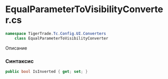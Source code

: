 
# EqualParameterToVisibilityConverter.cs
```csharp
namespace TigerTrade.Tc.Config.UI.Converters  
    class EqualParameterToVisibilityConverter
```

Описание

### Синтаксис
```csharp
public bool IsInverted { get; set; }
```
